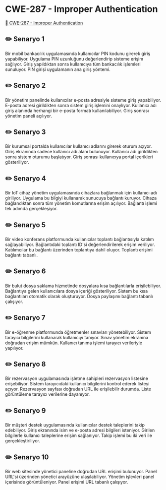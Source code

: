 # CWE-287 - Improper Authentication
<a href="https://cwe.mitre.org/data/definitions/287.html" target="_blank">🔗 CWE-287 - Improper Authentication</a>

## ✏️ Senaryo 1
Bir mobil bankacılık uygulamasında kullanıcılar PIN kodunu girerek giriş yapabiliyor. Uygulama PIN uzunluğunu değerlendirip sisteme erişim sağlıyor. Giriş yapıldıktan sonra kullanıcıya tüm bankacılık işlemleri sunuluyor. PIN girişi uygulamanın ana giriş yöntemi.

## ✏️ Senaryo 2
Bir yönetim panelinde kullanıcılar e-posta adresiyle sisteme giriş yapabiliyor. E-posta adresi girildikten sonra sistem giriş işlemini onaylıyor. Kullanıcı adı giriş alanında herhangi bir e-posta formatı kullanılabiliyor. Giriş sonrası yönetim paneli açılıyor.

## ✏️ Senaryo 3
Bir kurumsal portalda kullanıcılar kullanıcı adlarını girerek oturum açıyor. Giriş ekranında sadece kullanıcı adı alanı bulunuyor. Kullanıcı adı girildikten sonra sistem oturumu başlatıyor. Giriş sonrası kullanıcıya portal içerikleri gösteriliyor.

## ✏️ Senaryo 4
Bir IoT cihaz yönetim uygulamasında cihazlara bağlanmak için kullanıcı adı giriliyor. Uygulama bu bilgiyi kullanarak sunucuya bağlantı kuruyor. Cihaza bağlandıktan sonra tüm yönetim komutlarına erişim açılıyor. Bağlantı işlemi tek adımda gerçekleşiyor.

## ✏️ Senaryo 5
Bir video konferans platformunda kullanıcılar toplantı bağlantısıyla katılım sağlayabiliyor. Bağlantıdaki toplantı ID'si değerlendirilerek erişim veriliyor. Katılımcılar bu bağlantı üzerinden toplantıya dahil oluyor. Toplantı erişimi bağlantı tabanlı.

## ✏️ Senaryo 6
Bir bulut dosya saklama hizmetinde dosyalara kısa bağlantılarla erişilebiliyor. Bağlantıya gelen kullanıcılara dosya içeriği gösteriliyor. Sistem bu kısa bağlantıları otomatik olarak oluşturuyor. Dosya paylaşımı bağlantı tabanlı çalışıyor.

## ✏️ Senaryo 7
Bir e-öğrenme platformunda öğretmenler sınavları yönetebiliyor. Sistem tarayıcı bilgilerini kullanarak kullanıcıyı tanıyor. Sınav yönetim ekranına doğrudan erişim mümkün. Kullanıcı tanıma işlemi tarayıcı verileriyle yapılıyor.

## ✏️ Senaryo 8
Bir rezervasyon uygulamasında işletme sahipleri rezervasyon listesine erişebiliyor. Sistem tarayıcıdaki kullanıcı bilgilerini kontrol ederek listeyi açıyor. Rezervasyon sayfası doğrudan URL ile erişilebilir durumda. Liste görüntüleme tarayıcı verilerine dayanıyor.

## ✏️ Senaryo 9
Bir müşteri destek uygulamasında kullanıcılar destek taleplerini takip edebiliyor. Giriş ekranında isim ve e-posta adresi bilgileri isteniyor. Girilen bilgilerle kullanıcı taleplerine erişim sağlanıyor. Takip işlemi bu iki veri ile gerçekleştiriliyor.

## ✏️ Senaryo 10
Bir web sitesinde yönetici paneline doğrudan URL erişimi bulunuyor. Panel URL'si üzerinden yönetici arayüzüne ulaşılabiliyor. Yönetim işlevleri panel içerisinde görüntüleniyor. Panel erişimi URL tabanlı çalışıyor.

